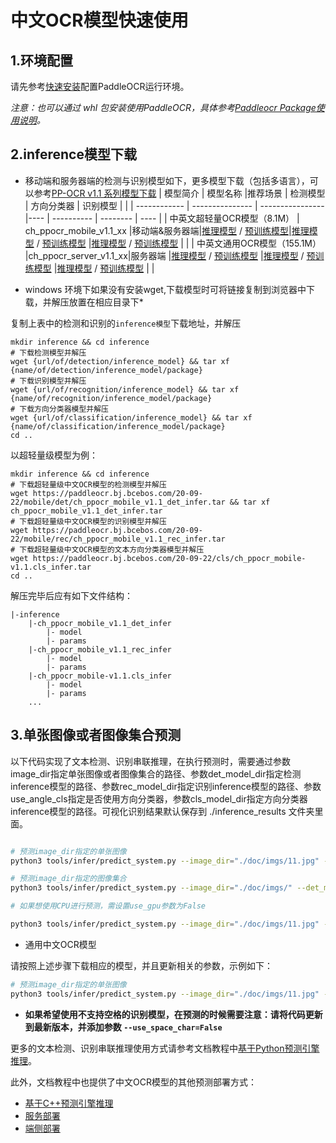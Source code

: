 
# 中文OCR模型快速使用

## 1.环境配置

请先参考[快速安装](./installation.md)配置PaddleOCR运行环境。

*注意：也可以通过 whl 包安装使用PaddleOCR，具体参考[Paddleocr Package使用说明](https://github.com/PaddlePaddle/PaddleOCR/blob/develop/doc/doc_ch/whl.md)。*

## 2.inference模型下载

* 移动端和服务器端的检测与识别模型如下，更多模型下载（包括多语言），可以参考[PP-OCR v1.1 系列模型下载](./doc_ch/models_list.md)
| 模型简介     | 模型名称     |推荐场景          | 检测模型 | 方向分类器 | 识别模型 |      |
| ------------ | --------------- | ----------------|---- | ---------- | -------- | ---- |
| 中英文超轻量OCR模型（8.1M） | ch_ppocr_mobile_v1.1_xx |移动端&服务器端|[推理模型](https://paddleocr.bj.bcebos.com/20-09-22/mobile/det/ch_ppocr_mobile_v1.1_det_infer.tar) / [预训练模型](https://paddleocr.bj.bcebos.com/20-09-22/mobile/det/ch_ppocr_mobile_v1.1_det_train.tar)|[推理模型](https://paddleocr.bj.bcebos.com/20-09-22/cls/ch_ppocr_mobile-v1.1.cls_infer.tar) / [预训练模型](https://paddleocr.bj.bcebos.com/20-09-22/cls/ch_ppocr_mobile-v1.1.cls_train.tar) |[推理模型](https://paddleocr.bj.bcebos.com/20-09-22/mobile/rec/ch_ppocr_mobile_v1.1_rec_infer.tar) / [预训练模型](https://paddleocr.bj.bcebos.com/20-09-22/mobile/rec/ch_ppocr_mobile_v1.1_rec_pre.tar)      | |
| 中英文通用OCR模型（155.1M）   |ch_ppocr_server_v1.1_xx|服务器端 |[推理模型](https://paddleocr.bj.bcebos.com/20-09-22/server/det/ch_ppocr_server_v1.1_det_infer.tar) / [预训练模型](https://paddleocr.bj.bcebos.com/20-09-22/server/det/ch_ppocr_server_v1.1_det_train.tar)          |[推理模型](https://paddleocr.bj.bcebos.com/20-09-22/cls/ch_ppocr_mobile-v1.1.cls_infer.tar) / [预训练模型](https://paddleocr.bj.bcebos.com/20-09-22/cls/ch_ppocr_mobile-v1.1.cls_train.tar)    |[推理模型](https://paddleocr.bj.bcebos.com/20-09-22/server/rec/ch_ppocr_server_v1.1_rec_infer.tar) / [预训练模型](https://paddleocr.bj.bcebos.com/20-09-22/server/rec/ch_ppocr_server_v1.1_rec_pre.tar)  |  |


* windows 环境下如果没有安装wget,下载模型时可将链接复制到浏览器中下载，并解压放置在相应目录下*

复制上表中的检测和识别的`inference模型`下载地址，并解压

```
mkdir inference && cd inference
# 下载检测模型并解压
wget {url/of/detection/inference_model} && tar xf {name/of/detection/inference_model/package}
# 下载识别模型并解压
wget {url/of/recognition/inference_model} && tar xf {name/of/recognition/inference_model/package}
# 下载方向分类器模型并解压
wget {url/of/classification/inference_model} && tar xf {name/of/classification/inference_model/package}
cd ..
```

以超轻量级模型为例：

```
mkdir inference && cd inference
# 下载超轻量级中文OCR模型的检测模型并解压
wget https://paddleocr.bj.bcebos.com/20-09-22/mobile/det/ch_ppocr_mobile_v1.1_det_infer.tar && tar xf ch_ppocr_mobile_v1.1_det_infer.tar
# 下载超轻量级中文OCR模型的识别模型并解压
wget https://paddleocr.bj.bcebos.com/20-09-22/mobile/rec/ch_ppocr_mobile_v1.1_rec_infer.tar
# 下载超轻量级中文OCR模型的文本方向分类器模型并解压
wget https://paddleocr.bj.bcebos.com/20-09-22/cls/ch_ppocr_mobile-v1.1.cls_infer.tar
cd ..
```

解压完毕后应有如下文件结构：

```
|-inference
    |-ch_ppocr_mobile_v1.1_det_infer
        |- model
        |- params
    |-ch_ppocr_mobile_v1.1_rec_infer
        |- model
        |- params
    |-ch_ppocr_mobile-v1.1.cls_infer
        |- model
        |- params
    ...
```

## 3.单张图像或者图像集合预测

以下代码实现了文本检测、识别串联推理，在执行预测时，需要通过参数image_dir指定单张图像或者图像集合的路径、参数det_model_dir指定检测inference模型的路径、参数rec_model_dir指定识别inference模型的路径、参数use_angle_cls指定是否使用方向分类器，参数cls_model_dir指定方向分类器inference模型的路径。可视化识别结果默认保存到 ./inference_results 文件夹里面。

```bash

# 预测image_dir指定的单张图像
python3 tools/infer/predict_system.py --image_dir="./doc/imgs/11.jpg" --det_model_dir="./inference/ch_ppocr_mobile_v1.1_det_infer/"  --rec_model_dir="./inference/ch_ppocr_mobile_v1.1_rec_infer/" --cls_model_dir="./inference/ch_ppocr_mobile_v1.1_cls_infer/" --use_angle_cls=True --use_space_char=True

# 预测image_dir指定的图像集合
python3 tools/infer/predict_system.py --image_dir="./doc/imgs/" --det_model_dir="./inference/ch_ppocr_mobile_v1.1_det_infer/"  --rec_model_dir="./inference/ch_ppocr_mobile_v1.1_rec_infer/" --cls_model_dir="./inference/ch_ppocr_mobile_v1.1_cls_infer/" --use_angle_cls=True --use_space_char=True

# 如果想使用CPU进行预测，需设置use_gpu参数为False

python3 tools/infer/predict_system.py --image_dir="./doc/imgs/11.jpg" --det_model_dir="./inference/ch_ppocr_mobile_v1.1_det_infer/"  --rec_model_dir="./inference/ch_ppocr_mobile_v1.1_rec_infer/" --cls_model_dir="./inference/ch_ppocr_mobile_v1.1_cls_infer/" --use_angle_cls=True --use_space_char=True --use_gpu=False
```

- 通用中文OCR模型

请按照上述步骤下载相应的模型，并且更新相关的参数，示例如下：
```bash
# 预测image_dir指定的单张图像
python3 tools/infer/predict_system.py --image_dir="./doc/imgs/11.jpg" --det_model_dir="./inference/ch_ppocr_server_v1.1_det_infer/"  --rec_model_dir="./inference/ch_ppocr_server_v1.1_rec_infer/" --cls_model_dir="./inference/ch_ppocr_mobile_v1.1_cls_infer/" --use_angle_cls=True --use_space_char=True
```

* **如果希望使用不支持空格的识别模型，在预测的时候需要注意：请将代码更新到最新版本，并添加参数 `--use_space_char=False`**

更多的文本检测、识别串联推理使用方式请参考文档教程中[基于Python预测引擎推理](./inference.md)。

此外，文档教程中也提供了中文OCR模型的其他预测部署方式：
- [基于C++预测引擎推理](../../deploy/cpp_infer/readme.md)
- [服务部署](../../deploy/pdserving/readme.md)
- [端侧部署](../../deploy/lite/readme.md)
